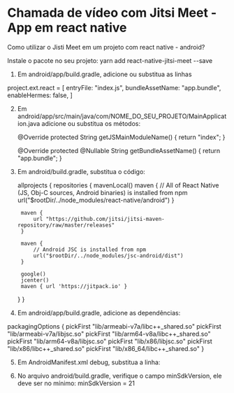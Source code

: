 # Chamada de vídeo com Jitsi Meet - App em react native

Como utilizar o Jisti Meet em um projeto com react native - android?

Instale o pacote no seu projeto:
yarn add react-native-jitsi-meet --save

1) Em android/app/build.gradle, adicione ou substitua as linhas

project.ext.react = [
    entryFile: "index.js",
    bundleAssetName: "app.bundle",
    enableHermes: false,
]


2) Em android/app/src/main/java/com/NOME_DO_SEU_PROJETO/MainApplication.java 
adicione ou substitua os métodos:

    @Override
    protected String getJSMainModuleName() {
      return "index";
    }

    @Override
    protected @Nullable String getBundleAssetName() {
      return "app.bundle";
    }


3) Em android/build.gradle, substitua o código:

    allprojects {
    repositories {
        mavenLocal()
        maven {
            // All of React Native (JS, Obj-C sources, Android binaries) is installed from npm
            url("$rootDir/../node_modules/react-native/android")
        }
        
        maven {
            url "https://github.com/jitsi/jitsi-maven-repository/raw/master/releases"
        }

        maven {
            // Android JSC is installed from npm
            url("$rootDir/../node_modules/jsc-android/dist")
        }

        google()
        jcenter()
        maven { url 'https://jitpack.io' }
    }
}

4) Em android/app/build.gradle, adicione as dependências:

packagingOptions {
        pickFirst "lib/armeabi-v7a/libc++_shared.so"
        pickFirst "lib/armeabi-v7a/libjsc.so"
        pickFirst "lib/arm64-v8a/libc++_shared.so"
        pickFirst "lib/arm64-v8a/libjsc.so"
        pickFirst "lib/x86/libjsc.so"
        pickFirst "lib/x86/libc++_shared.so"
        pickFirst "lib/x86_64/libc++_shared.so"
    }


5) Em AndroidManifest.xml debug, substitua a linha:


    <application android:allowBackup="true" tools:replace="android:allowBackup" android:usesCleartextTraffic="true" tools:targetApi="28" tools:ignore="GoogleAppIndexingWarning" />

6) No arquivo android/build.gradle, verifique o campo minSdkVersion, ele deve ser no mínimo:
minSdkVersion = 21
